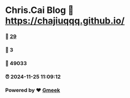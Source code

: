 # Chris.Cai Blog :link: https://chajiuqqq.github.io/ 
### :page_facing_up: [29](https://chajiuqqq.github.io//tag.html) 
### :speech_balloon: 3 
### :hibiscus: 49033 
### :alarm_clock: 2024-11-25 11:09:12 
### Powered by :heart: [Gmeek](https://github.com/Meekdai/Gmeek)
